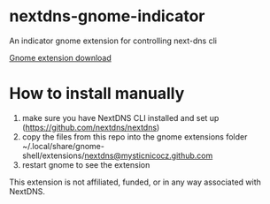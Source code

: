 # nextdns-gnome-indicator
An indicator gnome extension for controlling next-dns cli

[Gnome extension download](https://extensions.gnome.org/extension/7187/nextdns-indicator/)

# How to install manually
1. make sure you have NextDNS CLI installed and set up (https://github.com/nextdns/nextdns)
2. copy the files from this repo into the gnome extensions folder ~/.local/share/gnome-shell/extensions/nextdns@mysticnicocz.github.com
3. restart gnome to see the extension


This extension is not affiliated, funded, or in any way associated with NextDNS.
